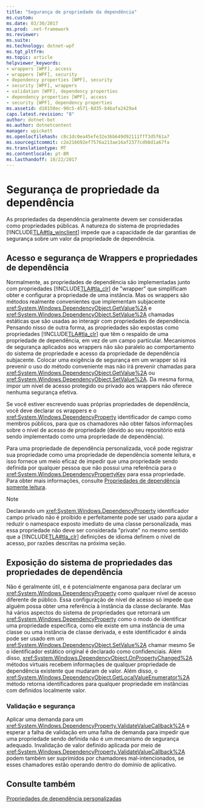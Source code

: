 ```yaml
---
title: "Segurança de propriedade da dependência"
ms.custom: 
ms.date: 03/30/2017
ms.prod: .net-framework
ms.reviewer: 
ms.suite: 
ms.technology: dotnet-wpf
ms.tgt_pltfrm: 
ms.topic: article
helpviewer_keywords:
- wrappers [WPF], access
- wrappers [WPF], security
- dependency properties [WPF], security
- security [WPF], wrappers
- validation [WPF], dependency properties
- dependency properties [WPF], access
- security [WPF], dependency properties
ms.assetid: d10150ec-90c5-4571-8d35-84bafa2429a4
caps.latest.revision: "8"
author: dotnet-bot
ms.author: dotnetcontent
manager: wpickett
ms.openlocfilehash: c8c1dc0ea45efe32e36b649d92111fff3d5f61a7
ms.sourcegitcommit: c2e216692ef7576a213ae16af2377cd98d1a67fa
ms.translationtype: MT
ms.contentlocale: pt-BR
ms.lasthandoff: 10/22/2017
---
```

# <a name="dependency-property-security"></a>Segurança de propriedade da dependência
As propriedades da dependência geralmente devem ser consideradas como propriedades públicas. A natureza do sistema de propriedades [!INCLUDE[TLA#tla_winclient](../../../../includes/tlasharptla-winclient-md.md)] impede que a capacidade de dar garantias de segurança sobre um valor da propriedade de dependência.  
  
  
<a name="AccessSecurity"></a>   
## <a name="access-and-security-of-wrappers-and-dependency-properties"></a>Acesso e segurança de Wrappers e propriedades de dependência  
 Normalmente, as propriedades de dependência são implementadas junto com propriedades [!INCLUDE[TLA#tla_clr](../../../../includes/tlasharptla-clr-md.md)] de "wrapper" que simplificam obter e configurar a propriedade de uma instância. Mas os wrappers são métodos realmente convenientes que implementam subjacente <xref:System.Windows.DependencyObject.GetValue%2A> e <xref:System.Windows.DependencyObject.SetValue%2A> chamadas estáticas que são usadas ao interagir com propriedades de dependência. Pensando nisso de outra forma, as propriedades são expostas como propriedades [!INCLUDE[TLA#tla_clr](../../../../includes/tlasharptla-clr-md.md)] que têm o respaldo de uma propriedade de dependência, em vez de um campo particular. Mecanismos de segurança aplicados aos wrappers não são paralelo ao comportamento do sistema de propriedade e acesso da propriedade de dependência subjacente. Colocar uma exigência de segurança em um wrapper só irá prevenir o uso do método conveniente mas não irá prevenir chamadas para <xref:System.Windows.DependencyObject.GetValue%2A> ou <xref:System.Windows.DependencyObject.SetValue%2A>. Da mesma forma, impor um nível de acesso protegido ou privado aos wrappers não oferece nenhuma segurança efetiva.  
  
 Se você estiver escrevendo suas próprias propriedades de dependência, você deve declarar os wrappers e o <xref:System.Windows.DependencyProperty> identificador de campo como membros públicos, para que os chamadores não obter falsos informações sobre o nível de acesso de propriedade (devido ao seu repositório está sendo implementado como uma propriedade de dependência).  
  
 Para uma propriedade de dependência personalizada, você pode registrar sua propriedade como uma propriedade de dependência somente leitura, e isso fornece um meio eficaz de impedir que uma propriedade sendo definida por qualquer pessoa que não possui uma referência para o <xref:System.Windows.DependencyPropertyKey> para essa propriedade. Para obter mais informações, consulte [Propriedades de dependência somente leitura](../../../../docs/framework/wpf/advanced/read-only-dependency-properties.md).  
  
> [!NOTE]
>  Declarando um <xref:System.Windows.DependencyProperty> identificador campo privado não é proibido e perfeitamente pode ser usado para ajudar a reduzir o namespace exposto imediato de uma classe personalizada, mas essa propriedade não deve ser considerada "private" no mesmo sentido que a [!INCLUDE[TLA#tla_clr](../../../../includes/tlasharptla-clr-md.md)] definições de idioma definem o nível de acesso, por razões descritas na próxima seção.  
  
<a name="PropertySystemExposure"></a>   
## <a name="property-system-exposure-of-dependency-properties"></a>Exposição do sistema de propriedades das propriedades de dependência  
 Não é geralmente útil, e é potencialmente enganosa para declarar um <xref:System.Windows.DependencyProperty> como qualquer nível de acesso diferente de público. Essa configuração de nível de acesso só impede que alguém possa obter uma referência à instância da classe declarante. Mas há vários aspectos do sistema de propriedades que retornará um <xref:System.Windows.DependencyProperty> como o modo de identificar uma propriedade específica, como ele existe em uma instância de uma classe ou uma instância de classe derivada, e este identificador é ainda pode ser usado em um <xref:System.Windows.DependencyObject.SetValue%2A> chamar mesmo Se o identificador estático original é declarado como confidenciais. Além disso, <xref:System.Windows.DependencyObject.OnPropertyChanged%2A> métodos virtuais recebem informações de qualquer propriedade de dependência existente que mudaram de valor. Além disso, o <xref:System.Windows.DependencyObject.GetLocalValueEnumerator%2A> método retorna identificadores para qualquer propriedade em instâncias com definidos localmente valor.  
  
### <a name="validation-and-security"></a>Validação e segurança  
 Aplicar uma demanda para um <xref:System.Windows.DependencyProperty.ValidateValueCallback%2A> e esperar a falha de validação em uma falha de demanda para impedir que uma propriedade sendo definida não é um mecanismo de segurança adequado. Invalidação de valor definido aplicada por meio de <xref:System.Windows.DependencyProperty.ValidateValueCallback%2A> podem também ser suprimidos por chamadores mal-intencionados, se esses chamadores estão operando dentro do domínio de aplicativo.  
  
## <a name="see-also"></a>Consulte também  
 [Propriedades de dependência personalizadas](../../../../docs/framework/wpf/advanced/custom-dependency-properties.md)
